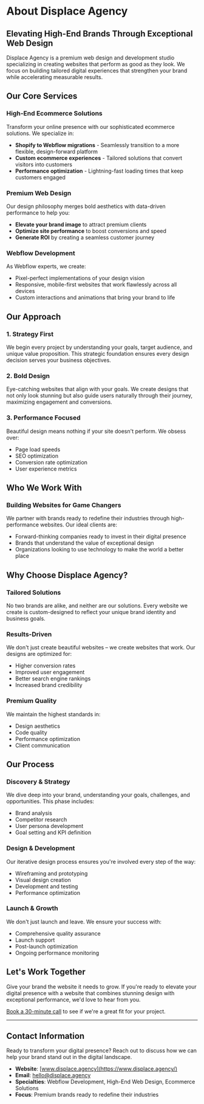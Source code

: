 # About Displace Agency

## Elevating High-End Brands Through Exceptional Web Design

Displace Agency is a premium web design and development studio specializing in creating websites that perform as good as they look. We focus on building tailored digital experiences that strengthen your brand while accelerating measurable results.

## Our Core Services

### High-End Ecommerce Solutions
Transform your online presence with our sophisticated ecommerce solutions. We specialize in:
- **Shopify to Webflow migrations** - Seamlessly transition to a more flexible, design-forward platform
- **Custom ecommerce experiences** - Tailored solutions that convert visitors into customers
- **Performance optimization** - Lightning-fast loading times that keep customers engaged

### Premium Web Design
Our design philosophy merges bold aesthetics with data-driven performance to help you:
- **Elevate your brand image** to attract premium clients
- **Optimize site performance** to boost conversions and speed
- **Generate ROI** by creating a seamless customer journey

### Webflow Development
As Webflow experts, we create:
- Pixel-perfect implementations of your design vision
- Responsive, mobile-first websites that work flawlessly across all devices
- Custom interactions and animations that bring your brand to life

## Our Approach

### 1. Strategy First
We begin every project by understanding your goals, target audience, and unique value proposition. This strategic foundation ensures every design decision serves your business objectives.

### 2. Bold Design
Eye-catching websites that align with your goals. We create designs that not only look stunning but also guide users naturally through their journey, maximizing engagement and conversions.

### 3. Performance Focused
Beautiful design means nothing if your site doesn't perform. We obsess over:
- Page load speeds
- SEO optimization
- Conversion rate optimization
- User experience metrics

## Who We Work With

### Building Websites for Game Changers
We partner with brands ready to redefine their industries through high-performance websites. Our ideal clients are:
- Forward-thinking companies ready to invest in their digital presence
- Brands that understand the value of exceptional design
- Organizations looking to use technology to make the world a better place

## Why Choose Displace Agency?

### Tailored Solutions
No two brands are alike, and neither are our solutions. Every website we create is custom-designed to reflect your unique brand identity and business goals.

### Results-Driven
We don't just create beautiful websites – we create websites that work. Our designs are optimized for:
- Higher conversion rates
- Improved user engagement
- Better search engine rankings
- Increased brand credibility

### Premium Quality
We maintain the highest standards in:
- Design aesthetics
- Code quality
- Performance optimization
- Client communication

## Our Process

### Discovery & Strategy
We dive deep into your brand, understanding your goals, challenges, and opportunities. This phase includes:
- Brand analysis
- Competitor research
- User persona development
- Goal setting and KPI definition

### Design & Development
Our iterative design process ensures you're involved every step of the way:
- Wireframing and prototyping
- Visual design creation
- Development and testing
- Performance optimization

### Launch & Growth
We don't just launch and leave. We ensure your success with:
- Comprehensive quality assurance
- Launch support
- Post-launch optimization
- Ongoing performance monitoring

## Let's Work Together

Give your brand the website it needs to grow. If you're ready to elevate your digital presence with a website that combines stunning design with exceptional performance, we'd love to hear from you.

[Book a 30-minute call](https://www.displace.agency/) to see if we're a great fit for your project.

---

## Contact Information

Ready to transform your digital presence? Reach out to discuss how we can help your brand stand out in the digital landscape.

- **Website**: [www.displace.agency](https://www.displace.agency/)
- **Email**: [hello@displace.agency](mailto:hello@displace.agency)
- **Specialties**: Webflow Development, High-End Web Design, Ecommerce Solutions
- **Focus**: Premium brands ready to redefine their industries